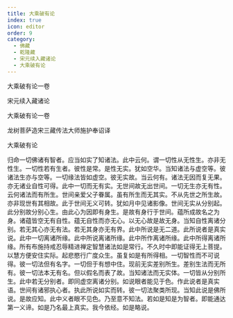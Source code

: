 ```yaml
---
title: 大乘破有论
index: true
icon: editor
order: 9
category:
  - 佛藏
  - 乾隆藏
  - 宋元续入藏诸论
  - 大乘破有论
---
```


大乘破有论一卷  

宋元续入藏诸论  

大乘破有论一卷  

龙树菩萨造宋三藏传法大师施护奉诏译  

大乘破有论  

归命一切佛诸有智者。应当如实了知诸法。此中云何。谓一切性从无性生。亦非无性生。一切性若有生者。彼性是常。是性无实。犹如空华。当知诸法与虚空等。彼诸法生亦与空等。一切缘法皆如虚空。彼无实故。当云何有。诸法无因而复无果。亦无诸业自性可得。此中一切而无有实。无世间故无出世间。一切无生亦无有性。云何诸法而有所生。世间亲爱父子眷属。虽有所生而无其实。不从先世之所生故。亦非现世有其相故。此于世间无义可转。犹如月中见诸影像。世间无实从分别起。此分别故分别心生。由此心为因即有身生。是故有身行于世间。蕴所成故名之为身。诸蕴皆空无有自性。蕴无自性而亦无心。以无心故是故无身。当知自性离诸分别。若无其心亦无有法。若无其身亦无有界。此中所说是无二道。此所说者是真实说。此中一切离诸所缘。此中所说离诸所缘。此中所作离诸所缘。此中所得离诸所缘。所有布施持戒忍辱精进禅定智慧诸法如是常行。不久时中即能证得无上菩提。以慧方便安住实际。起悲愍行广度众生。虽复如是有所得相。一切智性而不可说得。彼一切法但有名字。一切但于有想中住。现前无实差别所生。差别生法而无所有。彼一切法本无有名。但以假名而表了故。当知诸法而无实体。一切皆从分别所生。此中若无分别者。即同虚空离诸分别。如说眼者能见于色。作此说者是真实语。世间有诸邪执心者。执此所说如实而转。彼一切法聚类所现。当知此说是佛所说。是故应知。此中义者眼不见色。乃至意不知法。若如是知是为智者。即能通达第一义谛。如是乃名最上真实。我今依经。如是略说。  
